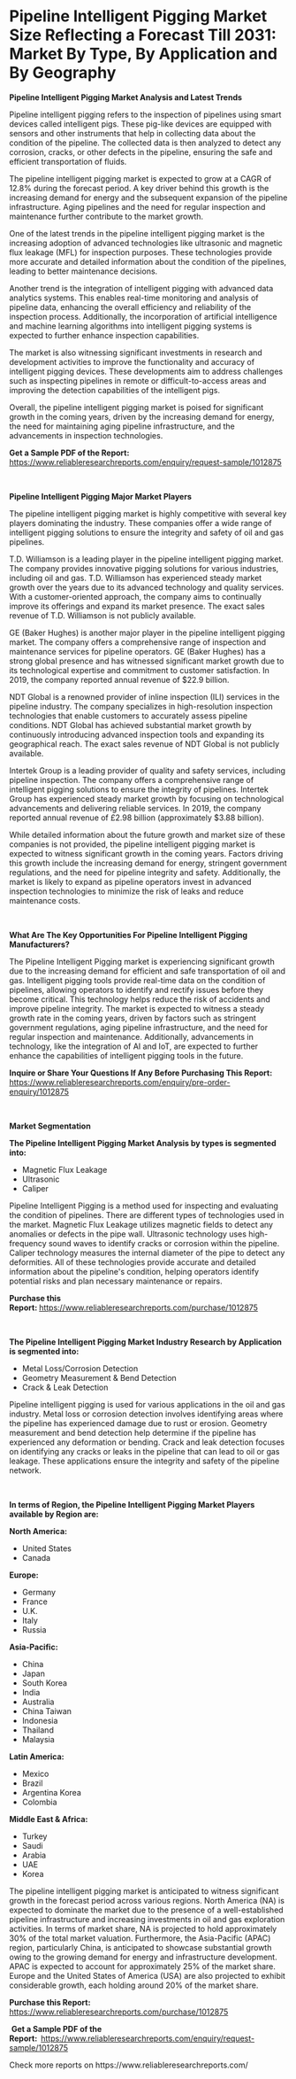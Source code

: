 <p><h1>Pipeline Intelligent Pigging Market Size Reflecting a Forecast Till 2031: Market By Type, By Application and By Geography</h1></p><p><strong>Pipeline Intelligent Pigging Market Analysis and Latest Trends</strong></p>
<p><p>Pipeline intelligent pigging refers to the inspection of pipelines using smart devices called intelligent pigs. These pig-like devices are equipped with sensors and other instruments that help in collecting data about the condition of the pipeline. The collected data is then analyzed to detect any corrosion, cracks, or other defects in the pipeline, ensuring the safe and efficient transportation of fluids.</p><p>The pipeline intelligent pigging market is expected to grow at a CAGR of 12.8% during the forecast period. A key driver behind this growth is the increasing demand for energy and the subsequent expansion of the pipeline infrastructure. Aging pipelines and the need for regular inspection and maintenance further contribute to the market growth.</p><p>One of the latest trends in the pipeline intelligent pigging market is the increasing adoption of advanced technologies like ultrasonic and magnetic flux leakage (MFL) for inspection purposes. These technologies provide more accurate and detailed information about the condition of the pipelines, leading to better maintenance decisions.</p><p>Another trend is the integration of intelligent pigging with advanced data analytics systems. This enables real-time monitoring and analysis of pipeline data, enhancing the overall efficiency and reliability of the inspection process. Additionally, the incorporation of artificial intelligence and machine learning algorithms into intelligent pigging systems is expected to further enhance inspection capabilities.</p><p>The market is also witnessing significant investments in research and development activities to improve the functionality and accuracy of intelligent pigging devices. These developments aim to address challenges such as inspecting pipelines in remote or difficult-to-access areas and improving the detection capabilities of the intelligent pigs.</p><p>Overall, the pipeline intelligent pigging market is poised for significant growth in the coming years, driven by the increasing demand for energy, the need for maintaining aging pipeline infrastructure, and the advancements in inspection technologies.</p></p>
<p><strong>Get a Sample PDF of the Report:&nbsp;</strong> <a href="https://www.reliableresearchreports.com/enquiry/request-sample/1012875">https://www.reliableresearchreports.com/enquiry/request-sample/1012875</a></p>
<p>&nbsp;</p>
<p><strong>Pipeline Intelligent Pigging Major Market Players</strong></p>
<p><p>The pipeline intelligent pigging market is highly competitive with several key players dominating the industry. These companies offer a wide range of intelligent pigging solutions to ensure the integrity and safety of oil and gas pipelines.</p><p>T.D. Williamson is a leading player in the pipeline intelligent pigging market. The company provides innovative pigging solutions for various industries, including oil and gas. T.D. Williamson has experienced steady market growth over the years due to its advanced technology and quality services. With a customer-oriented approach, the company aims to continually improve its offerings and expand its market presence. The exact sales revenue of T.D. Williamson is not publicly available.</p><p>GE (Baker Hughes) is another major player in the pipeline intelligent pigging market. The company offers a comprehensive range of inspection and maintenance services for pipeline operators. GE (Baker Hughes) has a strong global presence and has witnessed significant market growth due to its technological expertise and commitment to customer satisfaction. In 2019, the company reported annual revenue of $22.9 billion.</p><p>NDT Global is a renowned provider of inline inspection (ILI) services in the pipeline industry. The company specializes in high-resolution inspection technologies that enable customers to accurately assess pipeline conditions. NDT Global has achieved substantial market growth by continuously introducing advanced inspection tools and expanding its geographical reach. The exact sales revenue of NDT Global is not publicly available.</p><p>Intertek Group is a leading provider of quality and safety services, including pipeline inspection. The company offers a comprehensive range of intelligent pigging solutions to ensure the integrity of pipelines. Intertek Group has experienced steady market growth by focusing on technological advancements and delivering reliable services. In 2019, the company reported annual revenue of £2.98 billion (approximately $3.88 billion).</p><p>While detailed information about the future growth and market size of these companies is not provided, the pipeline intelligent pigging market is expected to witness significant growth in the coming years. Factors driving this growth include the increasing demand for energy, stringent government regulations, and the need for pipeline integrity and safety. Additionally, the market is likely to expand as pipeline operators invest in advanced inspection technologies to minimize the risk of leaks and reduce maintenance costs.</p></p>
<p>&nbsp;</p>
<p><strong>What Are The Key Opportunities For Pipeline Intelligent Pigging Manufacturers?</strong></p>
<p><p>The Pipeline Intelligent Pigging market is experiencing significant growth due to the increasing demand for efficient and safe transportation of oil and gas. Intelligent pigging tools provide real-time data on the condition of pipelines, allowing operators to identify and rectify issues before they become critical. This technology helps reduce the risk of accidents and improve pipeline integrity. The market is expected to witness a steady growth rate in the coming years, driven by factors such as stringent government regulations, aging pipeline infrastructure, and the need for regular inspection and maintenance. Additionally, advancements in technology, like the integration of AI and IoT, are expected to further enhance the capabilities of intelligent pigging tools in the future.</p></p>
<p><strong>Inquire or Share Your Questions If Any Before Purchasing This Report:</strong> <a href="https://www.reliableresearchreports.com/enquiry/pre-order-enquiry/1012875">https://www.reliableresearchreports.com/enquiry/pre-order-enquiry/1012875</a></p>
<p>&nbsp;</p>
<p><strong>Market Segmentation</strong></p>
<p><strong>The Pipeline Intelligent Pigging Market Analysis by types is segmented into:</strong></p>
<p><ul><li>Magnetic Flux Leakage</li><li>Ultrasonic</li><li>Caliper</li></ul></p>
<p><p>Pipeline Intelligent Pigging is a method used for inspecting and evaluating the condition of pipelines. There are different types of technologies used in the market. Magnetic Flux Leakage utilizes magnetic fields to detect any anomalies or defects in the pipe wall. Ultrasonic technology uses high-frequency sound waves to identify cracks or corrosion within the pipeline. Caliper technology measures the internal diameter of the pipe to detect any deformities. All of these technologies provide accurate and detailed information about the pipeline's condition, helping operators identify potential risks and plan necessary maintenance or repairs.</p></p>
<p><strong>Purchase this Report:&nbsp;</strong><a href="https://www.reliableresearchreports.com/purchase/1012875">https://www.reliableresearchreports.com/purchase/1012875</a></p>
<p>&nbsp;</p>
<p><strong>The Pipeline Intelligent Pigging Market Industry Research by Application is segmented into:</strong></p>
<p><ul><li>Metal Loss/Corrosion Detection</li><li>Geometry Measurement & Bend Detection</li><li>Crack & Leak Detection</li></ul></p>
<p><p>Pipeline intelligent pigging is used for various applications in the oil and gas industry. Metal loss or corrosion detection involves identifying areas where the pipeline has experienced damage due to rust or erosion. Geometry measurement and bend detection help determine if the pipeline has experienced any deformation or bending. Crack and leak detection focuses on identifying any cracks or leaks in the pipeline that can lead to oil or gas leakage. These applications ensure the integrity and safety of the pipeline network.</p></p>
<p>&nbsp;</p>
<p><strong>In terms of Region, the Pipeline Intelligent Pigging Market Players available by Region are:</strong></p>
<p>
    <p> <strong> North America: </strong>
        <ul>
            <li>United States</li>
            <li>Canada</li>
        </ul>
        </p> 
    <p> <strong> Europe: </strong>
        <ul>
            <li>Germany</li>
            <li>France</li>
            <li>U.K.</li>
            <li>Italy</li>
            <li>Russia</li>
        </ul>
        </p> 
    <p> <strong> Asia-Pacific: </strong>
        <ul>
            <li>China</li>
            <li>Japan</li>
            <li>South Korea</li>
            <li>India</li>
            <li>Australia</li>
            <li>China Taiwan</li>
            <li>Indonesia</li>
            <li>Thailand</li>
            <li>Malaysia</li>
        </ul>
        </p> 
    <p> <strong> Latin America: </strong>
        <ul>
            <li>Mexico</li>
            <li>Brazil</li>
            <li>Argentina Korea</li>
            <li>Colombia</li>
        </ul>
        </p> 
    <p> <strong> Middle East & Africa: </strong>
        <ul>
            <li>Turkey</li>
            <li>Saudi</li>
            <li>Arabia</li>
            <li>UAE</li>
            <li>Korea</li>
        </ul>
    </p>
    </p>
<p><p>The pipeline intelligent pigging market is anticipated to witness significant growth in the forecast period across various regions. North America (NA) is expected to dominate the market due to the presence of a well-established pipeline infrastructure and increasing investments in oil and gas exploration activities. In terms of market share, NA is projected to hold approximately 30% of the total market valuation. Furthermore, the Asia-Pacific (APAC) region, particularly China, is anticipated to showcase substantial growth owing to the growing demand for energy and infrastructure development. APAC is expected to account for approximately 25% of the market share. Europe and the United States of America (USA) are also projected to exhibit considerable growth, each holding around 20% of the market share.</p></p>
<p><strong>Purchase this Report: </strong><a href="https://www.reliableresearchreports.com/purchase/1012875">https://www.reliableresearchreports.com/purchase/1012875</a></p>
<p>&nbsp;<strong>Get a Sample PDF of the Report:&nbsp;&nbsp;</strong><a href="https://www.reliableresearchreports.com/enquiry/request-sample/1012875">https://www.reliableresearchreports.com/enquiry/request-sample/1012875</a></p>
<p><strong></strong></p>
<p>Check more reports on https://www.reliableresearchreports.com/</p>